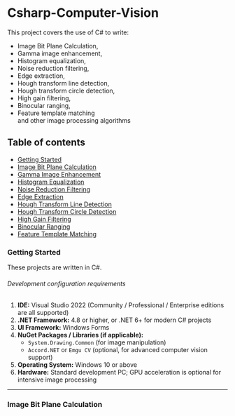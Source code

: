 # Csharp-Computer-Vision

This project covers the use of C# to write:  
- Image Bit Plane Calculation,  
- Gamma image enhancement,  
- Histogram equalization,  
- Noise reduction filtering,  
- Edge extraction,  
- Hough transform line detection,  
- Hough transform circle detection,  
- High gain filtering,  
- Binocular ranging,  
- Feature template matching  
and other image processing algorithms


## Table of contents  
- [Getting Started](#getting-started)
- [Image Bit Plane Calculation](#image-bit-plane-calculation)
- [Gamma Image Enhancement](#gamma-image-enhancement)
- [Histogram Equalization](#histogram-equalization)
- [Noise Reduction Filtering](#noise-reduction-filtering)
- [Edge Extraction](#edge-extraction)
- [Hough Transform Line Detection](#hough-transform-line-detection)
- [Hough Transform Circle Detection](#hough-transform-circle-detection)
- [High Gain Filtering](#high-gain-filtering)
- [Binocular Ranging](#binocular-ranging)
- [Feature Template Matching](#feature-template-matching)


### Getting Started
These projects are written in C#.


###### Development configuration requirements
1. **IDE:** Visual Studio 2022 (Community / Professional / Enterprise editions are all supported)  
2. **.NET Framework:** 4.8 or higher, or .NET 6+ for modern C# projects  
3. **UI Framework:** Windows Forms  
4. **NuGet Packages / Libraries (if applicable):**  
   - `System.Drawing.Common` (for image manipulation)  
   - `Accord.NET` or `Emgu CV` (optional, for advanced computer vision support)  
5. **Operating System:** Windows 10 or above  
6. **Hardware:** Standard development PC; GPU acceleration is optional for intensive image processing  

---

### Image Bit Plane Calculation

